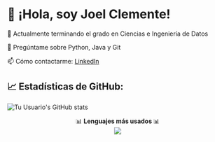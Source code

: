 # 👋 ¡Hola, soy Joel Clemente!

🔭 Actualmente terminando el grado en Ciencias e Ingeniería de Datos

💬 Pregúntame sobre Python, Java y Git 

📫 Cómo contactarme: [LinkedIn](https://es.linkedin.com/in/joel-clemente-l%C3%B3pez-cabrera-0907b132a?trk=people-guest_people_search-card)  

## 📈 Estadísticas de GitHub:
![Tu Usuario's GitHub stats](https://github-readme-stats.vercel.app/api?username=joelclemente&show_icons=true&theme=radical)

<p align="center">
  📊 <strong> Lenguajes más usados </strong>📊  
  <br>
  <img src="https://github-readme-stats.vercel.app/api/top-langs/?username=joelclemente&layout=compact&theme=tokyonight" />
</p>

